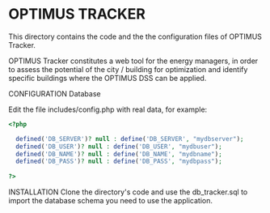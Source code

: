 OPTIMUS TRACKER
==============

This directory contains the code and the the configuration files of OPTIMUS Tracker.

OPTIMUS Tracker constitutes a web tool for the energy managers, in order to assess the potential of 
the city / building for optimization and identify specific buildings where the OPTIMUS DSS can be applied.


CONFIGURATION
Database

Edit the file includes/config.php with real data, for example:

```php
<?php

  defined('DB_SERVER')? null : define('DB_SERVER', "mydbserver");
  defined('DB_USER')? null : define('DB_USER', "mydbuser");
  defined('DB_NAME')? null : define('DB_NAME', "mydbname");
  defined('DB_PASS')? null : define('DB_PASS', "mydbpass");
  
?>
```

INSTALLATION
Clone the directory's code and use the db_tracker.sql to import the database schema you need to use the application.
